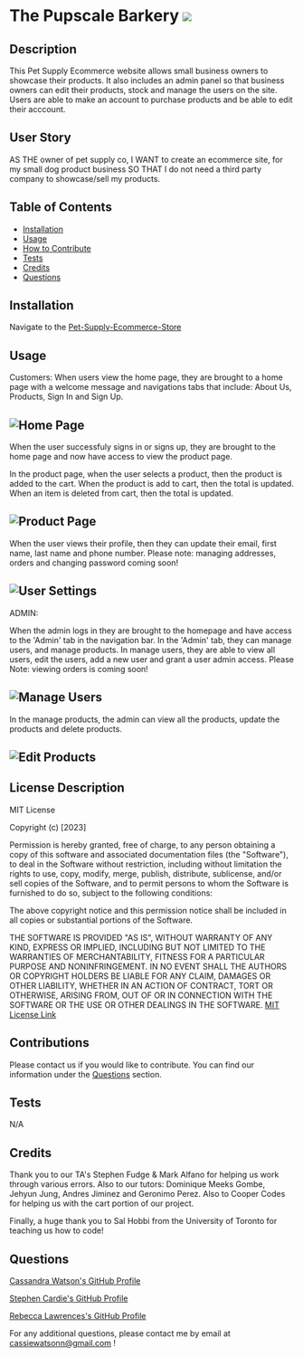 # The Pupscale Barkery ![](https://img.shields.io/badge/license-MIT-blue)

## Description

This Pet Supply Ecommerce website allows small business owners to showcase their products. It also includes an admin panel so that business owners can edit their products, stock and manage the users on the site. Users are able to make an account to purchase products and be able to edit their acccount.

## User Story

AS THE owner of pet supply co,
I WANT to create an ecommerce site, for my small dog product business
SO THAT I do not need a third party company to showcase/sell my products.

## Table of Contents

- [Installation](#installation)
- [Usage](#usage)
- [How to Contribute](#contributions)
- [Tests](#tests)
- [Credits](#credits)
- [Questions](#questions)

## Installation

Navigate to the [Pet-Supply-Ecommerce-Store](https://theospetbakery.herokuapp.com/)

## Usage

Customers:
When users view the home page, they are brought to a home page with a welcome message and navigations tabs that include: About Us, Products, Sign In and Sign Up.

## ![Home Page](./client/public/images/readme/home.png)

When the user successfuly signs in or signs up, they are brought to the home page and now have access to view the product page.

In the product page, when the user selects a product, then the product is added to the cart. When the product is add to cart, then the total is updated. When an item is deleted from cart, then the total is updated.

## ![Product Page](./client/public/images/readme/products.png)

When the user views their profile, then they can update their email, first name, last name and phone number. Please note: managing addresses, orders and changing password coming soon!

## ![User Settings](./client/public/images/readme/settingsuser.png)

ADMIN:

When the admin logs in they are brought to the homepage and have access to the 'Admin' tab in the navigation bar. In the 'Admin' tab, they can manage users, and manage products. In manage users, they are able to view all users, edit the users, add a new user and grant a user admin access. Please Note: viewing orders is coming soon!

## ![Manage Users](./client/public/images/readme/usermanage.png)

In the manage products, the admin can view all the products, update the products and delete products.

## ![Edit Products](./client/public/images/readme/editproducts.png)

## License Description

MIT License

Copyright (c) [2023]

Permission is hereby granted, free of charge, to any person obtaining a copy
of this software and associated documentation files (the "Software"), to deal
in the Software without restriction, including without limitation the rights
to use, copy, modify, merge, publish, distribute, sublicense, and/or sell
copies of the Software, and to permit persons to whom the Software is
furnished to do so, subject to the following conditions:

The above copyright notice and this permission notice shall be included in all
copies or substantial portions of the Software.

THE SOFTWARE IS PROVIDED "AS IS", WITHOUT WARRANTY OF ANY KIND, EXPRESS OR
IMPLIED, INCLUDING BUT NOT LIMITED TO THE WARRANTIES OF MERCHANTABILITY,
FITNESS FOR A PARTICULAR PURPOSE AND NONINFRINGEMENT. IN NO EVENT SHALL THE
AUTHORS OR COPYRIGHT HOLDERS BE LIABLE FOR ANY CLAIM, DAMAGES OR OTHER
LIABILITY, WHETHER IN AN ACTION OF CONTRACT, TORT OR OTHERWISE, ARISING FROM,
OUT OF OR IN CONNECTION WITH THE SOFTWARE OR THE USE OR OTHER DEALINGS IN THE
SOFTWARE.
[MIT License Link](https://choosealicense.com/licenses/mit)

## Contributions

Please contact us if you would like to contribute. You can find our information under the [Questions](#questions) section.

## Tests

N/A

## Credits

Thank you to our TA's Stephen Fudge & Mark Alfano for helping us work through various errors. Also to our tutors: Dominique Meeks Gombe, Jehyun Jung, Andres Jiminez and Geronimo Perez. Also to Cooper Codes for helping us with the cart portion of our project.

Finally, a huge thank you to Sal Hobbi from the University of Toronto for teaching us how to code!

## Questions

[Cassandra Watson's GitHub Profile](https://github.com/cassiewatsonn)

[Stephen Cardie's GitHub Profile](https://github.com/omgthegreenranger)

[Rebecca Lawrences's GitHub Profile](https://github.com/rkml14)

For any additional questions, please contact me by email at cassiewatsonn@gmail.com !
